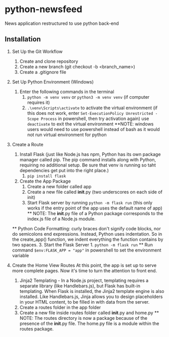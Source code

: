 # python-newsfeed
News application restructured to use python back-end

## Installation

1. Set Up the Git Workflow
    1. Create and clone repository
    2. Create a new branch (git checkout -b <branch_name>)
    3. Create a .gitignore file

2. Set Up Python Environment (Windows)
    1. Enter the following commands in the terminal
        1. `python -m venv venv` or `python3 -m venv venv` (if computer requires it)
        2. `.\venv\Scripts\activate` to activate the virtual environment
        (if this does not work, enter `Set-ExecutionPolicy Unrestricted -Scope Process` in powershell, then try activation again) use `deactivate` to exit the virtual environment
    **NOTE: windows users would need to use powershell instead of bash as it would not run virtual environment for python

3. Create a Route
   1. Install Flask (just like Node.js has npm, Python has its own package manager called pip. The pip command installs along with Python, requiring no additional setup. Be sure that venv is running so taht dependencies get put into the right place.)
        1. `pip install flask`
    2. Create the App Package
        1. Create a new folder called app
        2. Create a new file called __init__.py (two underscores on each side of init)
        3. Start Flask server by running `python -m flask run` (this only works if the entry point of the app uses the default name of app)
    ** NOTE: The __init__.py file of a Python package corresponds to the index.js file of a Node.js module.

    ** Python Code Formatting: curly braces don't signify code blocks, nor do semicolons end expressions. Instead, Python uses indentation. So in the create_app() function, we indent everything the function contains by two spaces.
    3. Start the Flask Server
        1. `python -m flask run`
        ** Run command `$env:FLASK_APP = "app"` in powershell to set the environment variable

4. Create the Home View Routes
At this point, the app is set up to serve more complete pages. Now it's time to turn the attention to front end.
    1. Jinja2 Templating - In a Node.js project, templating requires a separate library (like Handlebars.js), but Flask has built-in templating. When Flask is installed, the Jinja2 template engine is also installed. Like Handlebars.js, Jinja allows you to design placeholders in your HTML content, to be filled in with data from the server.
    2. Create a routes folder in the app folder
    3. Create a new file inside routes folder called __init__.py and home.py
    ** NOTE: The routes directory is now a package because of the presence of the __init__.py file. The home.py file is a module within the routes package.